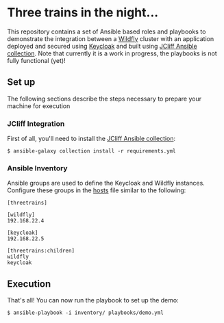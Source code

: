 Three trains in the night...
====

This repository contains a set of Ansible based roles and playbooks to demonstrate the integration between a [Wildfly](https://wildfly.org/) cluster with an application deployed and secured using [Keycloak](https://www.keycloak.org/) and built using [JCliff Ansible collection](https://github.com/wildfly-extras/ansible_collections_jcliff). Note that currently it is a work in progress, the playbooks is not fully functional (yet)!

## Set up

The following sections describe the steps necessary to prepare your machine for execution

### JCliff Integration

First of all, you'll need to install the [JCliff Ansible collection](https://github.com/middleware_automation/ansible_collections_jcliff):

    $ ansible-galaxy collection install -r requirements.yml

### Ansible Inventory

Ansible groups are used to define the Keycloak and Wildfly instances. Configure these groups in the [hosts](inventory/hosts) file similar to the following:

```
[threetrains]

[wildfly]
192.168.22.4

[keycloak]
192.168.22.5

[threetrains:children]
wildfly
keycloak
```

## Execution

That's all! You can now run the playbook to set up the demo:

    $ ansible-playbook -i inventory/ playbooks/demo.yml
